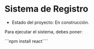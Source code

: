 <h1> Sistema de Registro</h1> 

- Estado del proyecto: En construcción. 

Para ejecutar el sistema, debes poner:

```npm install react````
